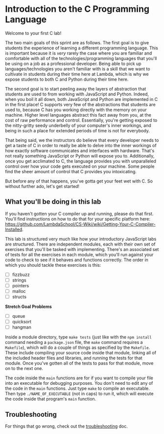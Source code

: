 # Introduction to the C Programming Language

Welcome to your first C lab!

The two main goals of this sprint are as follows. The first goal is to give
students the experience of learning a different programming language. This is
important because it is _very_ rarely the case where you are familiar and
comfortable with all of the technologies/programming languages that you'll be
using on a job as a professional developer. Being able to pick up
languages/technologies you aren't familiar with is a skill that we want to
cultivate in students during their time here at Lambda, which is why we expose
students to both C and Python during their time here.

The second goal is to start peeling away the layers of abstraction that students
are used to from working with JavaScript and Python. Indeed, when you boil it
all down, both JavaScript and Python are implemented in C in the first place! C
supports very few of the abstractions that students are used to, because C has
you working directly with the memory on your machine. Higher level languages
abstract this fact away from you, at the cost of raw performance and control.
Essentially, you're getting exposed to the nitty-gritty seedy underbelly of your
computer's inner workings, and being in such a place for extended periods of
time is not for everybody. 

That being said, we the instructors do believe that every developer needs to get
a taste of C in order to really be able to delve into the inner workings of how
exactly software communicates and interfaces with hardware. That's not really
something JavaScript or Python will expose you to. Additionally, once you get
acclimated to C, the language provides you with unparalleled control over how
your code gets executed on your machine. Some people find the sheer amount of
control that C provides you intoxicating. 

But before any of that happens, you've gotta get your feet wet with C. So without further ado, let's get started!

## What you'll be doing in this lab

If you haven't gotten your C compiler up and running, please do that first. You'll find instructions on how to do that for your specific platform here: https://github.com/LambdaSchool/CS-Wiki/wiki/Getting-Your-C-Compiler-Installed.

This lab is structured very much like how your introductory JavaScript labs are structured. There are independent modules, each with their own set of exercises that you'll be tasked with implementing. There's an associated set of tests for all the exercises in each module, which you'll run against your code to check to see if it behaves and functions correctly. The order in which you should tackle these exercises is this:

  - [ ] fizzbuzz
  - [ ] strings
  - [ ] pointers
  - [ ] malloc
  - [ ] structs

  **Stretch Goal Problems**
  - [ ] queue
  - [ ] quicksort
  - [ ] hangman

Inside a module directory, type `make tests` (just like with the `npm install`
command needing a `package.json` file, the `make` command requires a
`Makefile`), which will do a couple of things as specified by the `Makefile`.
These include compiling your source code inside that module, linking all of the
included header files and libraries, and running the tests for that module. Once
you've gotten all of the tests to pass for that module, move on to the next one.

The code inside the `main` functions are for if you want to compile your file
into an executable for debugging purposes. You don't need to edit any of the
code in the `main` functions. Just type `make` to compile an executable. Then
type `./NAME_OF_EXECUTABLE` (not in caps) to run it, which will execute the code
inside that program's `main` function.

## Troubleshooting

For things that go wrong, check out the [troubleshooting](TROUBLESHOOTING.md) doc.
